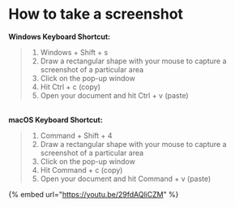 # How to take a screenshot

**Windows Keyboard Shortcut:**

> 1. Windows + Shift + s
> 2. Draw a rectangular shape with your mouse to capture a screenshot of a particular area
> 3. Click on the pop-up window
> 4. Hit Ctrl + c (copy)
> 5. Open your document and hit Ctrl + v (paste)

\
**macOS Keyboard Shortcut:**

> 1. Command + Shift + 4
> 2. Draw a rectangular shape with your mouse to capture a screenshot of a particular area
> 3. Click on the pop-up window
> 4. Hit Command + c (copy)
> 5. Open your document and hit Command + v (paste)

{% embed url="https://youtu.be/29fdAQliCZM" %}
